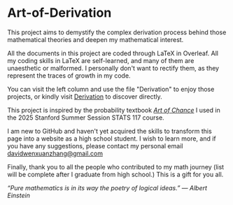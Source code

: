# Art-of-Derivation

This project aims to demystify the complex derivation process behind those mathematical theories and deepen my mathematical interest. 

All the documents in this project are coded through LaTeX in Overleaf. All my coding skills in LaTeX are self-learned, and many of them are unaesthetic or malformed. I personally don't want to rectify them, as they represent the traces of growth in my code. 

You can visit the left column and use the file "Derivation" to enjoy those projects, or kindly visit [Derivation](https://github.com/davidwenxuanzhang/Art-of-Derivation/tree/main/Derivation) to discover directly. 

This project is inspired by the probability textbook [*Art of Chance*](https://dlsun.github.io/skis/) I used in the 2025 Stanford Summer Session STATS 117 course.

I am new to GitHub and haven't yet acquired the skills to transform this page into a website as a high school student. I wish to learn more, and if you have any suggestions, please contact my personal email [davidwenxuanzhang@gmail.com](mailto:davidwenxuanzhang@gmail.com)

Finally, thank you to all the people who contributed to my math journey
(list will be complete after I graduate from high school.)
This is a gift for you all.

*“Pure mathematics is in its way the poetry of logical ideas.” ― Albert Einstein*
